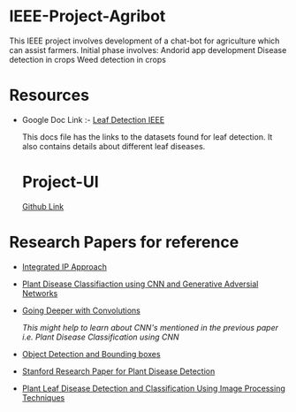 # IEEE-Project-Agribot
This IEEE project involves development of a chat-bot for agriculture which can assist farmers.
Initial phase involves:
Andorid app development
Disease detection in crops
Weed detection in crops

# Resources 

* Google Doc Link :- [Leaf Detection IEEE](https://docs.google.com/document/d/1nCRV0rKZPA8pAbzRU6rEWbEFcS2zgqy8VJRXBMh19io/edit)

  This docs file has the links to the datasets found for leaf detection. It also contains details about different leaf diseases.
  # Project-UI 
  [Github Link](https://github.com/Dharmesh-Poddar/IEEE-Project-Agri-Care)
# Research Papers for reference

* [Integrated IP Approach](https://www.researchgate.net/profile/Diptesh_Majumdar/publication/282783352_REVIEW_DETECTION_DIAGNOSIS_OF_PLANT_LEAF_DISEASE_USING_INTEGRATED_IMAGE_PROCESSING_APPROACH/links/561c76f408ae6d17308b191f.pdf)

* [Plant Disease Classifiaction using CNN and Generative Adversial Networks](https://www.frontiersin.org/articles/10.3389/fpls.2016.01419/full)


* [Going Deeper with Convolutions](https://www.cv-foundation.org/openaccess/content_cvpr_2015/papers/Szegedy_Going_Deeper_With_2015_CVPR_paper.pdf)

  *This might help to learn about CNN's mentioned in the previous paper i.e. Plant Disease Classification using CNN*
  
* [Object Detection and Bounding boxes](https://www.d2l.ai/chapter_computer-vision/bounding-box.html)

* [Stanford Research Paper for Plant Disease Detection](http://cs231n.stanford.edu/reports/2017/pdfs/325.pdf)

* [Plant Leaf Disease Detection and Classification Using Image Processing Techniques](https://pdfs.semanticscholar.org/9426/ae4ea4329521265c738e78221d1aff532537.pdf)

